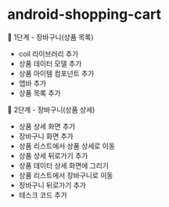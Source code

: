 # android-shopping-cart

🚀 1단계 - 장바구니(상품 목록)
- coil 라이브러리 추가
- 상품 데이터 모델 추가
- 상품 아이템 컴포넌트 추가
- 앱바 추가
- 상품 목록 추가

🚀 2단계 - 장바구니(상품 상세)
- 상품 상세 화면 추가
- 장바구니 화면 추가
- 상품 리스트에서 상품 상세로 이동
- 상품 상세 뒤로가기 추가
- 상품 데이터 상세 화면에 그리기
- 상품 리스트에서 장바구니로 이동
- 장바구니 뒤로가기 추가
- 테스크 코드 추가